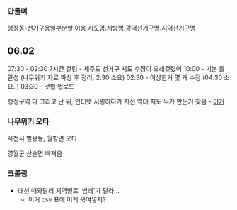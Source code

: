 ### 만들며


행정동-선거구용일부분할 이용
시도명.지방명.광역선거구명.지역선거구명

## 06.02 

07:30 - 02:30 7시간 걸림 - 제주도 선거구 지도 수정이 오래걸렸어
10:00 - 기본 틀 완성 (나무위키 자료 파싱 후 정리, 2:30 소요)
02:30 - 이상한거 몇 개 수정 (04:30 소요..)
03:30 - 것헙 업로드

행정구역 다 그리고 난 뒤, 인터넷 서핑하다가  지선 역대 지도 누가 만든거  찾음 - [이거](https://arca.live/b/city/24598254/)


### 나무위키 오타
사천시 벌용동, 월항면 오타

영월군 산솔면 빠져음


### 크롤링
- 대선 때와달리 지역별로 '범례'가 달라...
    - 이거 csv 표에 어케 욱여넣지?